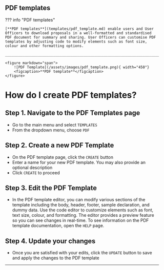 ## PDF templates

??? info "PDF templates" 

    [**PDF templates**](templates/pdf_template.md) enable users and User Officers to download proposals in a well-formatted and standardised PDF document for summary and sharing. User Officers can customise PDF templates by adjusting code to modify elements such as font size, colour and other formatting options.

    ______________________________________________________________________________________

    <figure markdown="span">  
        ![PDF Template](/assets/images/pdf_template.png){ width="450"}
        <figcaption>**PDF template**</figcaption>
    </figure>
    


# **How do I create PDF templates?**


## **Step 1. Navigate to the PDF Templates page**

* Go to the main menu and select `TEMPLATES`
* From the dropdown menu, choose `PDF`

## **Step 2. Create a new PDF Template**

* On the PDF template page, click the `CREATE` button
* Enter a name for your new PDF template. You may also provide an optional description
* Click `CREATE` to proceed

## **Step 3. Edit the PDF Template**

* In the PDF template editor, you can modify various sections of the template including the body, header, footer, sample declaration, and dummy data. Use the code editor to customize elements such as font, text size, colour, and formatting. The editor provides a preview feature so you can see changes in real-time. To see information on the PDF template documentation, open the `HELP` page.

## **Step 4. Update your changes**

* Once you are satisfied with your edits, click the `UPDATE` button to save and apply the changes to the PDF template

______________________________________________________________________________________
